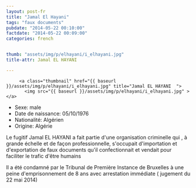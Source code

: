 ```yaml
---
layout: post-fr
title: "Jamal El Hayani"
tags: "faux documents"
pubdate: "2014-05-22 00:10:00"
factdate: "2014-05-22 00:09:00"
categories: french


thumb: "assets/img/p/elhayani/i_elhayani.jpg"
title-attr: Jamal EL HAYANI

---
```


<div class="row">

  <div class="col-xs-12 col-md-4">

         <a class="thumbnail" href="{{ baseurl }}/assets/img/p/elhayani/i_elhayani.jpg" title="Jamal EL HAYANI  ">
           <img src="{{ baseurl }}/assets/img/p/elhayani/i_elhayani.jpg" ></a>
  </div>
  <div class="col-xs-12 col-md-8">


<ul>
<li>Sexe: male</li>
<li>Date de naissance: 05/10/1976</li>
<li>Nationalité: Algérien</li>
<li>Origine: Algérie</li>
</ul> 


<p>Le fugitif Jamal EL HAYANI a fait partie d'une organisation criminelle qui , à grande échelle et de façon professionnelle, s'occupait d'importation et d'exportation de faux documents qu'il  confectionnait et vendait pour faciliter le trafic d'être humains</p>

<p>Il a été condamné par le Tribunal de Première Instance de Bruxelles à une peine d'emprisonnement de 8 ans avec arrestation immédiate ( jugement du 22 mai 2014)
</p>

  
</div>


</div>

